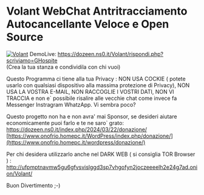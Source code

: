 # Volant WebChat Antritracciamento Autocancellante Veloce e Open Source
<a href="https://www.dozeen.ns0.it/Volant/rispondi.php?scriviamo=GHospite"><img border="0" alt="Volant" src="http://dozeen.ns0.it/Volant/immagini/msgVolant.gif" alt="Volant Logo" style="max-width:100%;"></a>
DemoLive: <https://dozeen.ns0.it/Volant/rispondi.php?scriviamo=GHospite>               
(Crea la tua stanza e condividila con chi vuoi)

Questo Programma ci tiene alla tua Privacy : NON USA COCKIE ( potete usarlo con qualsiasi dispositivo alla massima protezione di Privacy), NON USA LA VOSTRA E-MAIL, NON RACCOGLIE I VOSTRI DATI, NON VI TRACCIA e non e` possibile risalire alle vecchie chat come invece fa Messenger Instragram WhatzApp. Vi sembra poco? 

<!-- Per la sicurezza dei messaggi 
     Aggiungete questa riga nel vostro file di configurazione Apache2 del vostro sito ( 000-default.conf )

ErrorDocument 404 http://dozeen.ns0.it/Volant/404.html

-->

Questo progetto non ha e non avra' mai Sponsor, se desideri aiutare economicamente puoi farlo e te ne saro` grato:
https://dozeen.ns0.it/index.php/2024/03/22/donazione/
[https://www.onofrio.homepc.it/WordPress/index.php/donazione/](https://www.onofrio.homepc.it/wordpress/donazione/)

Per chi desidera utilizzarlo anche nel DARK WEB ( si consiglia TOR Browser ) :
http://ufpmptnavmw5gu6gfvsvislggd3sp7vhgofyn2joczeeeelh2e24g7ad.onion/Volant/

Buon Divertimento ;-)

